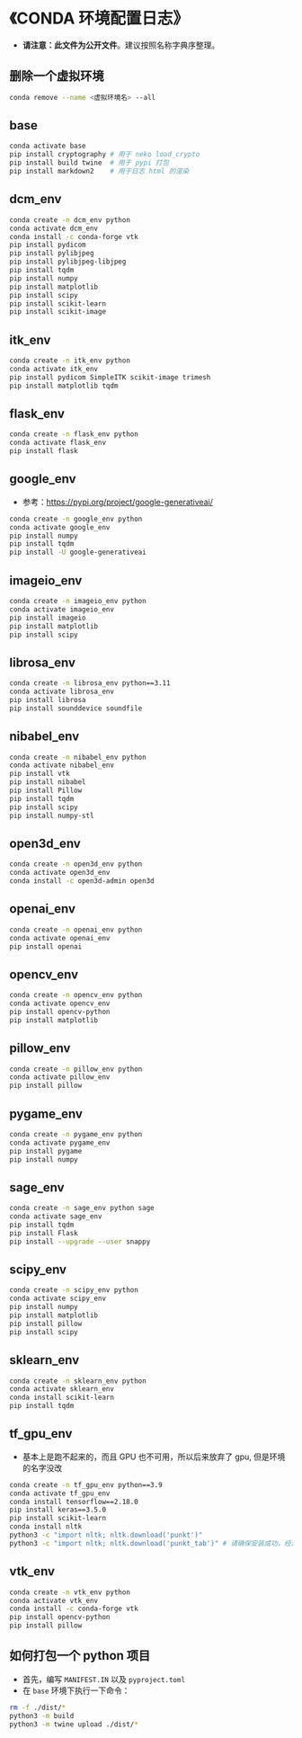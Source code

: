 # 《CONDA 环境配置日志》

- **请注意：此文件为公开文件**。建议按照名称字典序整理。

## 删除一个虚拟环境

```bash
conda remove --name <虚拟环境名> --all
```

## base

```bash
conda activate base
pip install cryptography # 用于 neko load_crypto
pip install build twine  # 用于 pypi 打包
pip install markdown2    # 用于日志 html 的渲染
```

## dcm_env

```bash
conda create -n dcm_env python
conda activate dcm_env
conda install -c conda-forge vtk
pip install pydicom
pip install pylibjpeg
pip install pylibjpeg-libjpeg
pip install tqdm
pip install numpy
pip install matplotlib
pip install scipy
pip install scikit-learn
pip install scikit-image
```

## itk_env

```bash
conda create -n itk_env python
conda activate itk_env
pip install pydicom SimpleITK scikit-image trimesh 
pip install matplotlib tqdm
```

## flask_env

```bash
conda create -n flask_env python
conda activate flask_env
pip install flask
```

## google_env

- 参考：https://pypi.org/project/google-generativeai/

```bash
conda create -n google_env python
conda activate google_env
pip install numpy
pip install tqdm
pip install -U google-generativeai
```

## imageio_env

```bash
conda create -n imageio_env python
conda activate imageio_env
pip install imageio
pip install matplotlib
pip install scipy
```

## librosa_env

```bash
conda create -n librosa_env python==3.11
conda activate librosa_env
pip install librosa
pip install sounddevice soundfile
```

## nibabel_env

```bash
conda create -n nibabel_env python
conda activate nibabel_env
pip install vtk
pip install nibabel
pip install Pillow
pip install tqdm
pip install scipy
pip install numpy-stl
```

## open3d_env

```bash
conda create -n open3d_env python
conda activate open3d_env
conda install -c open3d-admin open3d
```

## openai_env

```bash
conda create -n openai_env python
conda activate openai_env
pip install openai
```

## opencv_env

```bash
conda create -n opencv_env python
conda activate opencv_env
pip install opencv-python
pip install matplotlib
```

## pillow_env

```bash
conda create -n pillow_env python
conda activate pillow_env
pip install pillow
```

## pygame_env

```bash
conda create -n pygame_env python
conda activate pygame_env
pip install pygame
pip install numpy
```

## sage_env

```bash
conda create -n sage_env python sage
conda activate sage_env
pip install tqdm
pip install Flask
pip install --upgrade --user snappy
```

## scipy_env

```bash
conda create -n scipy_env python
conda activate scipy_env
pip install numpy
pip install matplotlib
pip install pillow
pip install scipy
```

## sklearn_env

```bash
conda create -n sklearn_env python
conda activate sklearn_env
conda install scikit-learn
pip install tqdm
```

## tf_gpu_env

- 基本上是跑不起来的，而且 GPU 也不可用，所以后来放弃了 gpu, 但是环境的名字没改

```bash
conda create -n tf_gpu_env python==3.9
conda activate tf_gpu_env
conda install tensorflow==2.18.0
pip install keras==3.5.0
pip install scikit-learn
conda install nltk
python3 -c "import nltk; nltk.download('punkt')"
python3 -c "import nltk; nltk.download('punkt_tab')" # 请确保安装成功，经常会有报错
```

## vtk_env

```bash
conda create -n vtk_env python
conda activate vtk_env
conda install -c conda-forge vtk
pip install opencv-python
pip install pillow
```

## 如何打包一个 python 项目

- 首先，编写 `MANIFEST.IN` 以及 `pyproject.toml` 
- 在 `base` 环境下执行一下命令：

```bash
rm -f ./dist/*
python3 -m build
python3 -m twine upload ./dist/*
```

